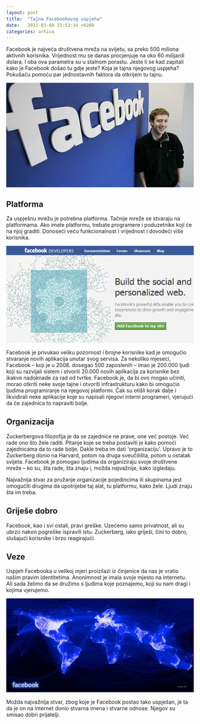 ```yaml
---
layout: post
title:  "Tajna Facebookovog uspjeha"
date:   2011-03-08 15:53:34 +0200
categories: arhiva
---
```

Facebook je najveća društvena mreža na svijetu, sa preko 500 miliona aktivnih korisnika. Vrijednost mu se danas procjenjuje na oko 60 milijardi dolara. I oba ova parametra su u stalnom porastu. Jeste li se kad zapitali kako je Facebook došao tu gdje jeste? Koja je tajna njegovog uspjeha? Pokušaču pomoću par jednostavnih faktora da otkrijem tu tajnu.

<img src="/assets/fb_tajna_1.jpg" width="600" />

## Platforma

Za uspješnu mrežu je potrebna platforma. Tačnije mreže se stvaraju na platformama. Ako imate platformu, trebate programere i poduzetnike koji će na njoj graditi. Donoseći veću funkcionalnost i vrijednost i dovodeći više korisnika.

<img src="/assets/fb_tajna_2.png" width="600" />

Facebook je privukao veliku pozornost i brojne korisnike kad je omogućio stvaranje novih aplikacija unutar svog servisa. Za nekoliko mjeseci, Facebook – koji je u 2008. dosegao 500 zaposlenih – imao je 200.000 ljudi koji su razvijali sistem i stvorili 20.000 novih aplikacija za korisnike bez ikakve nadoknade za rad od tvrtke. Facebook je, da bi ovo mogao učiniti, morao otkriti neke svoje tajne i otvoriti infrastrukturu kako bi omogućio ljudima programiranje na njegovoj platformi. Čak su otišli korak dalje i likvidirali neke aplikacije koje su napisali njegovi interni programeri, vjerujući da će zajednica to napraviti bolje.

## Organizacija

Zuckerbergova filozofija je da se zajednice ne prave, one već postoje. Već rade ono što žele raditi. Pitanje koje se treba postaviti je kako pomoći zajednicama da to rade bolje. Dakle treba im dati 'organizaciju'. Upravo je to Zuckerberg donio na Harvard, potom na druga sveučilišta, potom u ostatak svijeta. Facebook je pomogao ljudima da organiziraju svoje društvene mreže – ko su, šta rade, šta znaju i, možda najvažnije, kako izgledaju.

Najvažnija stvar za pružanje organizacije pojedincima ili skupinama jest omogućiti drugima da upotrijebe taj alat, tu platformu, kako žele. Ljudi znaju šta im treba.

## Griješe dobro

Facebook, kao i svi ostali, pravi greške. Uzećemo samo privatnost, ali su ubrzo nakon pogreške ispravili istu. Zuckerberg, iako griješi, čini to dobro, slušajući korisnike i brzo reagirajući.

## Veze

Uspjeh Facebooka u velikoj mjeri proizilazi iz činjenice da nas je vratio našim pravim identitetima. Anonimnost je imala svoje mjesto na internetu. Ali sada želimo da se družimo s ljudima koje poznajemo, koji su nam dragi i kojima vjerujemo.

<img src="/assets/fb_tajna_3.jpg" width="600" />

Možda najvažnija stvar, zbog koje je Facebook postao tako uspješan, je ta da je on na internet donio stvarna imena i stvarne odnose. Njegov su smisao dobri prijatelji.
